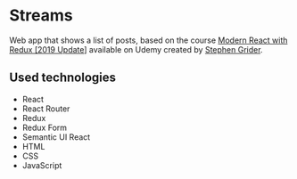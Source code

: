 # Streams

Web app that shows a list of posts, based on the course [Modern React with Redux [2019 Update]](https://www.udemy.com/react-redux/) available on Udemy created by [Stephen Grider](https://github.com/StephenGrider).

## Used technologies

- React
- React Router
- Redux
- Redux Form
- Semantic UI React
- HTML
- CSS
- JavaScript